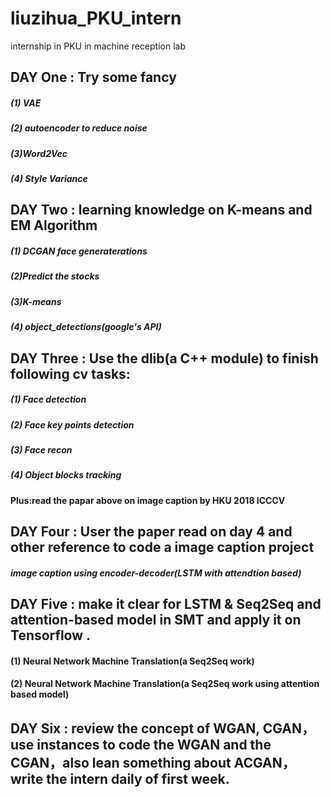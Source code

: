 # liuzihua_PKU_intern
 internship in PKU in machine reception lab

## DAY One : Try some fancy
##### (1) VAE
##### (2) autoencoder to reduce noise
##### (3)Word2Vec
##### (4) Style Variance
## DAY Two : learning knowledge on K-means and EM Algorithm
##### (1) DCGAN face generaterations
##### (2)Predict the stocks
##### (3)K-means
##### (4) object_detections(google's API)
## DAY Three : Use the dlib(a C++ module) to finish following cv tasks:
##### (1) Face detection
##### (2) Face key points detection
##### (3) Face recon
##### (4) Object blocks tracking
####  Plus:read the papar above on image caption by HKU 2018 ICCCV
## DAY Four : User the paper read on day 4 and other reference to code a image caption project
##### image caption using encoder-decoder(LSTM with attendtion based)
## DAY Five : make it clear for LSTM & Seq2Seq and attention-based model in SMT and apply it on Tensorflow .
#### (1) Neural Network Machine Translation(a Seq2Seq work)
#### (2) Neural Network Machine Translation(a Seq2Seq work using attention based model)
## DAY Six : review the concept of WGAN, CGAN， use instances to code the WGAN and the CGAN，also lean something about ACGAN， write the intern daily of first week.
